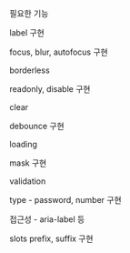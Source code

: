 필요한 기능

label 구현

focus, blur, autofocus 구현

borderless

readonly, disable 구현

clear

debounce 구현

loading

mask 구현

validation

type - password, number 구현

접근성 - aria-label 등

slots
prefix, suffix 구현
